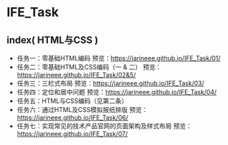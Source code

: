 ﻿# IFE_Task
## index( HTML与CSS )
- 任务一：零基础HTML编码 预览：https://jarineee.github.io/IFE_Task/01/
- 任务二：零基础HTML及CSS编码（一 & 二） 预览：https://jarineee.github.io/IFE_Task/02&5/
- 任务三：三栏式布局 预览：https://jarineee.github.io/IFE_Task/03/
- 任务四：定位和居中问题 预览：https://jarineee.github.io/IFE_Task/04/
- 任务五：HTML与CSS编码（见第二条）
- 任务六：通过HTML及CSS模拟报纸排版 预览： https://jarineee.github.io/IFE_Task/06/
- 任务七：实现常见的技术产品官网的页面架构及样式布局 预览：  https://jarineee.github.io/IFE_Task/07/
